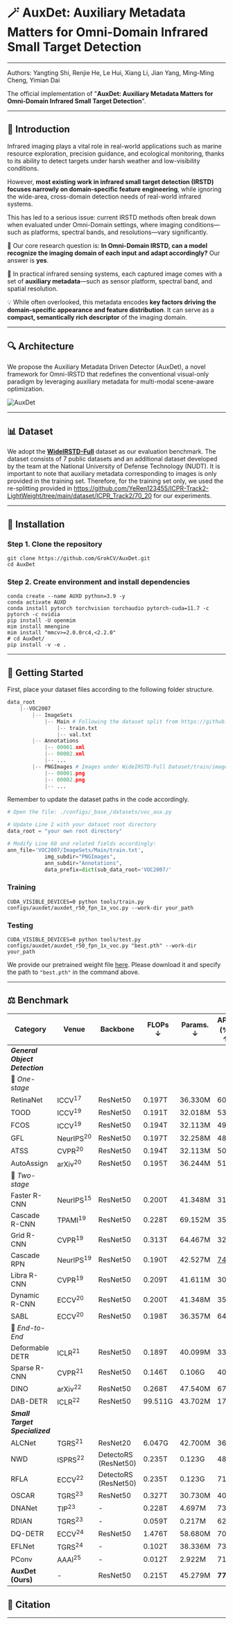 # 🪄 AuxDet: Auxiliary Metadata Matters for Omni-Domain Infrared Small Target Detection

------

Authors: Yangting Shi, Renjie He, Le Hui, Xiang Li, Jian Yang, Ming-Ming Cheng, Yimian Dai

The official implementation of "**AuxDet: Auxiliary Metadata Matters for Omni-Domain Infrared Small Target Detection**".

------

## 🧾 Introduction

Infrared imaging plays a vital role in real-world applications such as marine resource exploration, precision guidance, and ecological monitoring, thanks to its ability to detect targets under harsh weather and low-visibility conditions.

However, **most existing work in infrared small target detection (IRSTD) focuses narrowly on domain-specific feature engineering**, while ignoring the wide-area, cross-domain detection needs of real-world infrared systems.

This has led to a serious issue: current IRSTD methods often break down when evaluated under Omni-Domain settings, where imaging conditions—such as platforms, spectral bands, and resolutions—vary significantly.



🎯 Our core research question is:
 **In Omni-Domain IRSTD, can a model recognize the imaging domain of each input and adapt accordingly?**
 Our answer is **yes**.

📡 In practical infrared sensing systems, each captured image comes with a set of **auxiliary metadata**—such as sensor platform, spectral band, and spatial resolution.

💡 While often overlooked, this metadata encodes **key factors driving the domain-specific appearance and feature distribution**. It can serve as a **compact, semantically rich descriptor** of the imaging domain.

------

## 🔍 Architecture

We propose the Auxiliary Metadata Driven Detector (AuxDet), a novel framework for Omni-IRSTD that redefines the conventional visual-only paradigm by leveraging auxiliary metadata for multi-modal scene-aware optimization.

![AuxDet](./assets/AuxDet.jpg)

------

## 📊 Dataset

We adopt the **[WideIRSTD-Full](https://github.com/XinyiYing/WideIRSTD-Dataset)** dataset as our evaluation benchmark. The dataset consists of 7 public datasets and an additional dataset developed by the team at the National University of Defense Technology (NUDT). It is important to note that auxiliary metadata corresponding to images is only provided in the training set. Therefore, for the training set only, we used the re-splitting provided in https://github.com/YeRen123455/ICPR-Track2-LightWeight/tree/main/dataset/ICPR_Track2/70_20 for our experiments.

------

## 🚀 Installation

### Step 1. Clone the repository

```shell
git clone https://github.com/GrokCV/AuxDet.git
cd AuxDet
```

### Step 2. Create environment and install dependencies

```shell
conda create --name AUXD python=3.9 -y
conda activate AUXD
conda install pytorch torchvision torchaudio pytorch-cuda=11.7 -c pytorch -c nvidia
pip install -U openmim
mim install mmengine  
mim install "mmcv>=2.0.0rc4,<2.2.0"
# cd AuxDet/
pip install -v -e .
```

------

## 🧊 Getting Started

First, place your dataset files according to the following folder structure.

```python
data_root
    |--VOC2007
        |-- ImageSets
            |-- Main # Following the dataset split from https://github.com/YeRen123455/ICPR-Track2-LightWeight/tree/main/dataset/ICPR_Track2/70_20
                |-- train.txt
                |-- val.txt
        |-- Annotations
            |-- 00001.xml 
            |-- 00002.xml
            |-- ...
        |-- PNGImages # Images under WideIRSTD-Full Dataset/train/images (a total of 9,000 images)
            |-- 00001.png 
            |-- 00002.png
            |-- ... 
```

Remember to update the dataset paths in the code accordingly.

```python
# Open the file: ./configs/_base_/datasets/voc_aux.py

# Update Line 2 with your dataset root directory
data_root = "your own root directory" 

# Modify Line 60 and related fields accordingly:
ann_file='VOC2007/ImageSets/Main/train.txt',  
            img_subdir="PNGImages",
            ann_subdir="Annotations",
            data_prefix=dict(sub_data_root='VOC2007/'
```

### Training

```shell
CUDA_VISIBLE_DEVICES=0 python tools/train.py configs/auxdet/auxdet_r50_fpn_1x_voc.py --work-dir your_path
```

### Testing

```shell
CUDA_VISIBLE_DEVICES=0 python tools/test.py configs/auxdet/auxdet_r50_fpn_1x_voc.py "best.pth" --work-dir your_path
```

We provide our pretrained weight file [here](https://drive.google.com/file/d/1KFAdMRlksBmUHCvDIajvewg1S6tOaK5o/view?usp=sharing).
Please download it and specify the path to `"best.pth"` in the command above.

------

## ⚖️ Benchmark

| Category                       | Venue                | Backbone             | FLOPs ↓ | Params. ↓ | AP<sub>50</sub> (%) ↑ | Recall (%) ↑ |
| ------------------------------ | -------------------- | -------------------- | ------- | --------- | --------------------- | ------------ |
| ***General Object Detection*** |                      |                      |         |           |                       |              |
| 🔹 *One-stage*                  |                      |                      |         |           |                       |              |
| RetinaNet                      | ICCV<sup>17</sup>    | ResNet50             | 0.197T  | 36.330M   | 60.7                  | 74.8         |
| TOOD                           | ICCV<sup>19</sup>    | ResNet50             | 0.191T  | 32.018M   | 53.2                  | 61.9         |
| FCOS                           | ICCV<sup>19</sup>    | ResNet50             | 0.194T  | 32.113M   | 49.2                  | 58.3         |
| GFL                            | NeurIPS<sup>20</sup> | ResNet50             | 0.197T  | 32.258M   | 48.5                  | 60.2         |
| ATSS                           | CVPR<sup>20</sup>    | ResNet50             | 0.194T  | 32.113M   | 50.1                  | 60.6         |
| AutoAssign                     | arXiv<sup>20</sup>   | ResNet50             | 0.195T  | 36.244M   | 51.2                  | 62.1         |
| 🔹 *Two-stage*                  |                      |                      |         |           |                       |              |
| Faster R-CNN                   | NeurIPS<sup>15</sup> | ResNet50             | 0.200T  | 41.348M   | 31.2                  | 33.5         |
| Cascade R-CNN                  | TPAMI<sup>19</sup>   | ResNet50             | 0.228T  | 69.152M   | 35.8                  | 37.5         |
| Grid R-CNN                     | CVPR<sup>19</sup>    | ResNet50             | 0.313T  | 64.467M   | 32.2                  | 34.8         |
| Cascade RPN                    | NeurIPS<sup>19</sup> | ResNet50             | 0.190T  | 42.527M   | <u>74.4</u>           | <u>84.6</u>  |
| Libra R-CNN                    | CVPR<sup>19</sup>    | ResNet50             | 0.209T  | 41.611M   | 30.7                  | 33.8         |
| Dynamic R-CNN                  | ECCV<sup>20</sup>    | ResNet50             | 0.200T  | 41.348M   | 35.0                  | 37.2         |
| SABL                           | ECCV<sup>20</sup>    | ResNet50             | 0.198T  | 36.357M   | 64.1                  | 77.8         |
| 🔹 *End-to-End*                 |                      |                      |         |           |                       |              |
| Deformable DETR                | ICLR<sup>21</sup>    | ResNet50             | 0.189T  | 40.099M   | 33.1                  | 49.8         |
| Sparse R-CNN                   | CVPR<sup>21</sup>    | ResNet50             | 0.146T  | 0.106G    | 40.4                  | 62.1         |
| DINO                           | arXiv<sup>22</sup>   | ResNet50             | 0.268T  | 47.540M   | 67.1                  | 82.8         |
| DAB-DETR                       | ICLR<sup>22</sup>    | ResNet50             | 99.511G | 43.702M   | 17.6                  | 31.9         |
| ***Small Target Specialized*** |                      |                      |         |           |                       |              |
| ALCNet                         | TGRS<sup>21</sup>    | ResNet20             | 6.047G  | 42.700M   | 36.3                  | 69.7         |
| NWD                            | ISPRS<sup>22</sup>   | DetectoRS (ResNet50) | 0.235T  | 0.123G    | 48.5                  | 53.6         |
| RFLA                           | ECCV<sup>22</sup>    | DetectoRS (ResNet50) | 0.235T  | 0.123G    | 71.8                  | 80.6         |
| OSCAR                          | TGRS<sup>23</sup>    | ResNet50             | 0.327T  | 30.730M   | 40.2                  | 65.4         |
| DNANet                         | TIP<sup>23</sup>     | -                    | 0.228T  | 4.697M    | 73.9                  | 46.9         |
| RDIAN                          | TGRS<sup>23</sup>    | -                    | 0.059T  | 0.217M    | 62.5                  | 51.8         |
| DQ-DETR                        | ECCV<sup>24</sup>    | ResNet50             | 1.476T  | 58.680M   | 70.1                  | 81.3         |
| EFLNet                         | TGRS<sup>24</sup>    | -                    | 0.102T  | 38.336M   | 73.7                  | 68.1         |
| PConv                          | AAAI<sup>25</sup>    | -                    | 0.012T  | 2.922M    | 71.7                  | 64.5         |
| **AuxDet (Ours)**              | -                    | ResNet50             | 0.215T  | 45.279M   | **77.9**              | **87.2**     |

## 🔖 Citation

------

```

```

